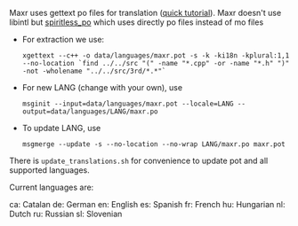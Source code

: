 Maxr uses gettext po files for translation ([quick tutorial](https://www.labri.fr/perso/fleury/posts/programming/a-quick-gettext-tutorial.html)).
Maxr doesn't use libintl but [spiritless_po](https://github.com/oo13/spiritless_po) which uses directly po files instead of mo files


- For extraction we use:

	```
	xgettext --c++ -o data/languages/maxr.pot -s -k -ki18n -kplural:1,1 --no-location `find ../../src "(" -name "*.cpp" -or -name "*.h" ")" -not -wholename "../../src/3rd/*.*"`
	```

- For new LANG (change with your own), use

	```
	msginit --input=data/languages/maxr.pot --locale=LANG --output=data/languages/LANG/maxr.po
	```

- To update LANG, use

	```
	msgmerge --update -s --no-location --no-wrap LANG/maxr.po maxr.pot
	```

There is `update_translations.sh` for convenience to update pot and all supported languages.

Current languages are:

ca: Catalan
de: German
en: English
es: Spanish
fr: French
hu: Hungarian
nl: Dutch
ru: Russian
sl: Slovenian
